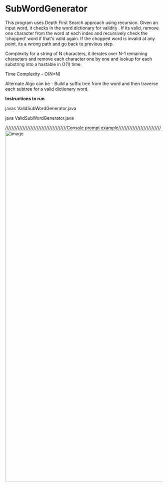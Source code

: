 # SubWordGenerator

This program uses Depth First Search approach using recursion. Given an input word, it checks in the word dictionary for validity .
If its valid, remove one character from the word at each index and recursively check the 'chopped' word if that's valid again. 
If the chopped word is invalid at any point, its a wrong path and go back to previous step. 

Complexity for a string of N characters, it iterates over N-1 remaining characters and remove each character one by one and lookup for each substring into a hastable in O(1) time.

Time Complexity - O(N*N)

Alternate Algo can be - Build a suffix tree from the word and then traverse each subtree for a valid dictionary word. 

**Instructions to run**

javac ValidSubWordGenerator.java

java ValidSubWordGenerator.java

///////////////////////////////////////Console prompt example///////////////////////////
<img width="1124" alt="image" src="https://user-images.githubusercontent.com/8976462/194810120-8f11b41a-84bf-435d-8390-ef781a2649ff.png">

